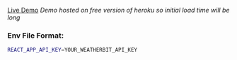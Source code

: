 [Live Demo](https://mayes-weather-app.herokuapp.com/)
*Demo hosted on free version of heroku so initial load time will be long*

### Env File Format:
```bash
REACT_APP_API_KEY=YOUR_WEATHERBIT_API_KEY
```
